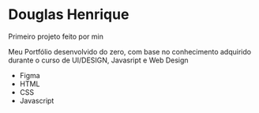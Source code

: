 <h1> Douglas Henrique </h1>

</h3>Primeiro projeto feito por min</h3>

<p> Meu Portfólio desenvolvido do zero, com base no conhecimento adquirido durante o curso de UI/DESIGN, Javasript e Web Design</p>

<ul>
 <li>Figma</li>
 <li>HTML</li>
 <li>CSS</li>
 <li>Javascript</li>
</li>
